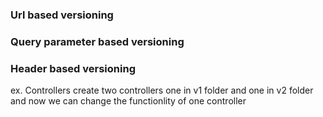 ### Url based versioning
### Query parameter based versioning
### Header based versioning

ex. Controllers create two controllers one in v1 folder and one in v2 folder and now we can change the functionlity of one controller